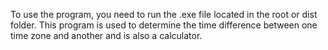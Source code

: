 To use the program, you need to run the .exe file located in the root or dist folder.
This program is used to determine the time difference between one time zone and another and is also a calculator.